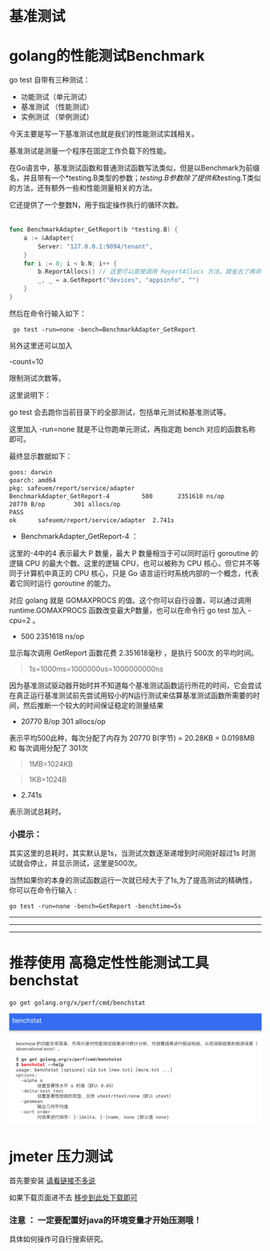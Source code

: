 # 基准测试

# golang的性能测试Benchmark

go test 自带有三种测试：

- 功能测试（单元测试）
- 基准测试 （性能测试）
- 实例测试 （举例测试）


今天主要是写一下基准测试也就是我们的性能测试实践相关。

基准测试是测量一个程序在固定工作负载下的性能。

在Go语言中，基准测试函数和普通测试函数写法类似，但是以Benchmark为前缀名，并且带有一个*testing.B类型的参数；*testing.B参数除了提供和*testing.T类似的方法，还有额外一些和性能测量相关的方法。

它还提供了一个整数N，用于指定操作执行的循环次数。

```go

func BenchmarkAdapter_GetReport(b *testing.B) {
	a := &Adapter{
		Server: "127.0.0.1:9094/tenant",
	}
	for i := 0; i < b.N; i++ {
		b.ReportAllocs() // 这里可以直接调用 ReportAllocs 方法，就省去了再命令行中输入 -benchmem ，用于查看内存分配的大小和次数
		_, _ = a.GetReport("devices", "appsinfo", "")
	}
}

```

然后在命令行输入如下：

     go test -run=none -bench=BenchmarkAdapter_GetReport


另外这里还可以加入

-count=10 

限制测试次数等。


这里说明下： 

go test 会去跑你当前目录下的全部测试，包括单元测试和基准测试等。

这里加入 -run=none 就是不让你跑单元测试，再指定跑 bench 对应的函数名称即可。

     

最终显示数据如下：

    goos: darwin
    goarch: amd64
    pkg: safeuem/report/service/adapter
    BenchmarkAdapter_GetReport-4   	     500	   2351618 ns/op	   20770 B/op	     301 allocs/op
    PASS
    ok  	safeuem/report/service/adapter	2.741s
    
- BenchmarkAdapter_GetReport-4 ：

这里的-4中的4 表示最大 P 数量，最大 P 数量相当于可以同时运行 goroutine 的逻辑 CPU 的最大个数。这里的逻辑 CPU，也可以被称为 CPU 核心，但它并不等同于计算机中真正的 CPU 核心，只是 Go 语言运行时系统内部的一个概念，代表着它同时运行 goroutine 的能力。

对应 golang 就是 GOMAXPROCS 的值。这个你可以自行设置，可以通过调用 runtime.GOMAXPROCS 函数改变最大P数量，也可以在命令行 go test 加入 -cpu=2 。

- 500 2351618 ns/op

显示每次调用 GetReport 函数花费 2.351618毫秒 ，是执行 500次 的平均时间。

> 1s=1000ms=1000000us=1000000000ns


因为基准测试驱动器开始时并不知道每个基准测试函数运行所花的时间，它会尝试在真正运行基准测试前先尝试用较小的N运行测试来估算基准测试函数所需要的时间，然后推断一个较大的时间保证稳定的测量结果

- 20770 B/op  301 allocs/op


表示平均500此种，每次分配了内存为 20770 B(字节) = 20.28KB = 0.0198MB 和 每次调用分配了 301次

> 1MB=1024KB

> 1KB=1024B

- 2.741s

表示测试总耗时。

### 小提示： 

其实这里的总耗时，其实默认是1s，当测试次数逐渐递增到时间刚好超过1s 时测试就会停止，并显示测试，这里是500次。

当然如果你的本身的测试函数运行一次就已经大于了1s,为了提高测试的精确性，你可以在命令行输入 :

    go test -run=none -bench=GetReport -benchtime=5s
    

---

---

---

# 推荐使用 高稳定性性能测试工具 benchstat

    go get golang.org/x/perf/cmd/benchstat


![](https://raw.githubusercontent.com/driverzhang/image-storage/master/20200328190515.png)
 
 

# jmeter 压力测试

首先要安装 [请看链接不多说](https://www.jianshu.com/p/bce9077d883c)

如果下载页面进不去 [移步到此处下载即可](https://archive.apache.org/dist/jmeter/binaries/)

### 注意 ： 一定要配置好java的环境变量才开始压测哦！

具体如何操作可自行搜索研究。

